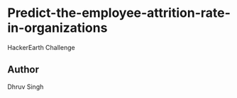 # Predict-the-employee-attrition-rate-in-organizations
HackerEarth Challenge

## Author
Dhruv Singh
